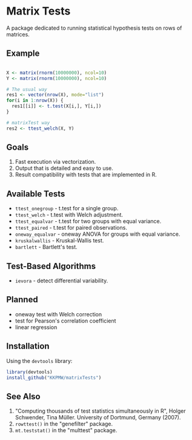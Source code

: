 # Matrix Tests #

A package dedicated to running statistical hypothesis tests on rows of matrices.

## Example ##

```r

X <- matrix(rnorm(10000000), ncol=10)
Y <- matrix(rnorm(10000000), ncol=10)

# The usual way
res1 <- vector(nrow(X), mode="list")
for(i in 1:nrow(X)) {
  res1[[i]] <- t.test(X[i,], Y[i,])
}

# matrixTest way
res2 <- ttest_welch(X, Y)

```

## Goals ##

1. Fast execution via vectorization.
2. Output that is detailed and easy to use.
3. Result compatibility with tests that are implemented in R.

## Available Tests ##

* `ttest_onegroup`  - t.test for a single group.
* `ttest_welch`     - t.test with Welch adjustment.
* `ttest_equalvar`  - t.test for two groups with equal variance.
* `ttest_paired`    - t.test for paired observations.
* `oneway_equalvar` - oneway ANOVA for groups with equal variance.
* `kruskalwallis`   - Kruskal-Wallis test.
* `bartlett`        - Bartlett's test.

## Test-Based Algorithms ##

* `ievora` - detect differential variability.

## Planned ##

* oneway test with Welch correction
* test for Pearson's correlation coefficient
* linear regression

## Installation ##

Using the `devtools` library:

```r
library(devtools)
install_github("KKPMW/matrixTests")
```

## See Also ##

1. "Computing thousands of test statistics simultaneously in R",
Holger Schwender, Tina Müller. University of Dortmund, Germany (2007).
2. `rowttest()` in the "genefilter" package.
3. `mt.teststat()` in the "multtest" package.


